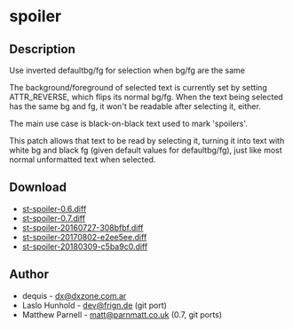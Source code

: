 spoiler
=======

Description
-----------

Use inverted defaultbg/fg for selection when bg/fg are the same

The background/foreground of selected text is currently set by setting
ATTR_REVERSE, which flips its normal bg/fg. When the text being selected
has the same bg and fg, it won't be readable after selecting it, either.

The main use case is black-on-black text used to mark 'spoilers'.

This patch allows that text to be read by selecting it, turning it into
text with white bg and black fg (given default values for defaultbg/fg),
just like most normal unformatted text when selected.

Download
--------

 * [st-spoiler-0.6.diff](st-spoiler-0.6.diff)
 * [st-spoiler-0.7.diff](st-spoiler-0.7.diff)
 * [st-spoiler-20160727-308bfbf.diff](st-spoiler-20160727-308bfbf.diff)
 * [st-spoiler-20170802-e2ee5ee.diff](st-spoiler-20170802-e2ee5ee.diff)
 * [st-spoiler-20180309-c5ba9c0.diff](st-spoiler-20180309-c5ba9c0.diff)

Author
------

 * dequis - <dx@dxzone.com.ar>
 * Laslo Hunhold - <dev@frign.de> (git port)
 * Matthew Parnell - <matt@parnmatt.co.uk> (0.7, git ports)
